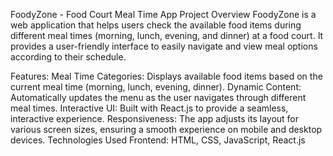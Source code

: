 FoodyZone - Food Court Meal Time App
Project Overview
FoodyZone is a web application that helps users check the available food items during different meal times (morning, lunch, evening, and dinner) at a food court. It provides a user-friendly interface to easily navigate and view meal options according to their schedule.

Features:
Meal Time Categories: Displays available food items based on the current meal time (morning, lunch, evening, dinner).
Dynamic Content: Automatically updates the menu as the user navigates through different meal times.
Interactive UI: Built with React.js to provide a seamless, interactive experience.
Responsiveness: The app adjusts its layout for various screen sizes, ensuring a smooth experience on mobile and desktop devices.
Technologies Used
Frontend: HTML, CSS, JavaScript, React.js

